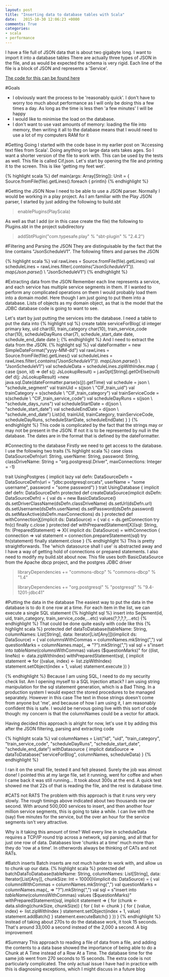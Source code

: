 ```yaml
---
layout: post
title: "Inserting data to database tables with Scala"
date:   2015-10-30 12:06:23 +0000
comments: True
categories:
- scala
- performance
---
```

I have a file full of JSON data that is about two gigabyte long. I want to import it into a database tables There are actually three types of JSON in the file, and as would be
expected the schema is very rigid. Each line of the file is a block of JSON and represents a 'Service'.

[The code for this can be found here](https://github.com/phil-rice/HelloSpark) 

#Goals
* I obviously want the process to be 'reasonably quick'. I don't have to worry too much about performance as I will only be doing this a few times a day. 
As long as the time is less then 'a few minutes' I will be happy
* I would like to minimise the load on the database.
* I don't want to use vast amounts of memory: loading the file into memory, then writing it all to the database means that I would need to use a lot of my computers RAM for it

#Getting Going
I started with the code base in my earlier post on 'Accessing text files from Scala'. 
Doing anything on large data sets takes ages. So I want a shorter version of the file to work with. This can be used by the tests as well. This file is called Cif.json. Let's 
start by opening the file and printing it to the screen. This is like 'getting my feet wet'. 

{% highlight scala %}
  def main(args: Array[String]): Unit = {
    Source.fromFile(file).getLines().foreach { println}
{% endhighlight %}


#Getting the JSON
Now I need to be able to use a JSON parser. Normally I would be working in a play project. As I am familiar with the Play JSON parser, I started by just adding the 
following to build.sbt

>enablePlugins(PlayScala)

As well as that I add (or in this case create the file) the following to Plugins.sbt in the project subdirectory

>addSbtPlugin("com.typesafe.play" % "sbt-plugin" % "2.4.2")

#Filtering and Parsing the JSON
They are distinguisable by the fact that the line contains "JsonScheduleV1".
The following filters and parses the JSON

{% highlight scala %}
    val rawLines = Source.fromFile(file).getLines()
    val scheduleLines = rawLines.filter(_.contains("JsonScheduleV1")).
                                 map(Json.parse(_) \ "JsonScheduleV1")
{% endhighlight %}

#Extracting data from the JSON
Remember each line represents a service, and each service has multiple service segments in them. If I wanted to perform any complicated operations on them I would
probably load them into a domain model. Here though I am just going to put them into a database. Lists of objects as my domain object, as that is the model that
the JDBC database code is going to want to see. 

Let's start by just putting the services into the database. I need a table to put the data into
{% highlight sql %}
create table serviceForBlog(
  id integer primary key,
  uid char(6),
  train_category char(10),
  train_service_code   char(10),
  scheduleDayRuns char(7),
  schedule_start_date date,
  schedule_end_date date
 );
{% endhighlight %}
 And I need to extract the data from the JSON. 
{% highlight sql %}
    val dateFormatter = new SimpleDateFormat("yyyy-MM-dd")
    val rawLines = Source.fromFile(file).getLines()
    val scheduleLines = rawLines.filter(_.contains("JsonScheduleV1")).
                            map(Json.parse(_) \ "JsonScheduleV1")
    val scheduleData = scheduleLines.zipWithIndex.map {
      case (json, id) =>
        def s(j: JsLookupResult) = j.asOpt[String].getOrElse(null)
        def d(j: JsLookupResult) =new java.sql.Date(dateFormatter.parse(s(j)).getTime)
        val schedule = json \ "schedule_segment"
        val trainUid = s(json \ "CIF_train_uid")
        val trainCategory = s(schedule \ "CIF_train_category")
        val trainServiceCode = s(schedule \ "CIF_train_service_code")
        val scheduleDayRuns = s(json \ "schedule_days_runs")
        val scheduleStartDate = d(json \ "schedule_start_date")
        val scheduleEndDate = d(json \ "schedule_end_date")
        List(id, trainUid, trainCategory, trainServiceCode, scheduleDayRuns, 
             scheduleStartDate, scheduleEndDate)
    }
  }
{% endhighlight %}
This code is complicated by the fact that the strings may or may not be present in the JSON. If not it is to be represented by null in the database. The dates are in the format
that is defined by the dateFormatter.


#Connecting to the database
Firstly we need to get access to the database. I use the following two traits
{% highlight scala %}
case class DataSourceDefn(url: String, userName: String, password: String, 
                         classDriveName: String = "org.postgresql.Driver", 
                         maxConnections: Integer = -1)

trait UsingPostgres {
  implicit lazy val defn: DataSourceDefn = 
      DataSourceDefn(url = "jdbc:postgresql:orcats", 
                   userName = "some username", password = "some password")
}
trait UsingDatabase {
  implicit def defn: DataSourceDefn
  protected def createDataSource(implicit dsDefn: DataSourceDefn) = {
    val ds = new BasicDataSource()
    ds.setDriverClassName(dsDefn.classDriveName)
    ds.setUrl(dsDefn.url)
    ds.setUsername(dsDefn.userName)
    ds.setPassword(dsDefn.password)
    ds.setMaxActive(dsDefn.maxConnections)
    ds
  }
  protected def withConnection[X](fn: (Connection => X))(implicit ds: DataSource) = {
    val c = ds.getConnection
    try fn(c) finally c.close
  }
  protected def withPreparedStatement[X](sql: String, fn: (PreparedStatement) => X)(
                          implicit ds: DataSource) = withConnection { connection =>
    val statement = connection.prepareStatement(sql)
    try fn(statement) finally statement.close
  }
{% endhighlight %}
This is pretty straightforwards. The 'which datasource shall I use' is abstracted away and I have a way of getting hold of connections or prepared statements. I also need to
modify my build.sbt about now. This file uses both BasicDataSource from the Apache dbcp project, and the postgres JDBC driver

>libraryDependencies +=   "commons-dbcp" % "commons-dbcp" % "1.4"
> 
>libraryDependencies +=   "org.postgresql" % "postgresql" % "9.4-1201-jdbc41"
  
#Putting the data in the database
The easiest way to put the data in the database is to do it one row at a time. For each item in the list, we can execute a single SQL statement 
{% highlight sql %}
insert into Segement(id, uid, train_category, train_service_code,...etc) 
       values(?,?,?,?,...etc)
{% endhighlight %}
That could be done quite easily with code like this
{% highlight scala %}
  protected def dataToDatabase(tableName: String, columnNames: List[String], 
                         data: Iterator[List[Any]])(implicit ds: DataSource) = {
    val columnsWithCommas = columnNames.mkString(",")
    val questionMarks = columnNames.map(_ => "?").mkString(",")
    val sql = s"insert into $tableName ($columnsWithCommas) values ($questionMarks)"
    for ((list, lineNo) <- data.zipWithIndex)
      withPreparedStatement(sql, { implicit statement =>
        for ((value, index) <- list.zipWithIndex)
          statement.setObject(index + 1, value)
        statement.execute
      })
  }

{% endhighlight %}
Because I am using SQL, I need to do my security check list. Am I opening myself to a SQL Injection attack? I am using string manipulation for the sql statement generation, which is 
a Bad Thing.  In a production system I would expect the stored procedures to be managed separately. However in this case The text in those strings doesn't come from anyone but 'me', 
and because of how I am using it, I am reasonably confident this is safe. I would be nervous going live with this sort of code though: my concern is that the columnNames could
be a vector for attack.

Having decided this approach is alright for now, let's use it by adding this after the JSON filtering, parsing and extracting code

{% highlight scala %}
    val columnNames = List("id", "uid", "train_category", "train_service_code", 
                        "scheduleDayRuns", "schedule_start_date", "schedule_end_date")
    withDatasource { implicit dataSource =>
      dataToDatabase("serviceForBlog", columnNames, scheduleData)
    }
{% endhighlight %}

I ran it on the small file, tested it and felt pleased. Surely the job was almost done! I pointed this at my large file, set it running, went for coffee and when I came back it was
still running... It took about 300s at the end. A quick test showed me that 22s of that is reading the file, and the rest is database time.  

#CATS not RATS
The problem with this approach is that it runs very very slowly. The rough timings above indicated about two thousands row per second. With around 500,000 services to insert, and then 
another four million service segments, this is going to take a while. I can live with the (say) five minutes for the service, but the over an hour for the service segments isn't very attractive.

Why is it taking this amount of time? Well every line in scheduleData requires a TCP/IP round trip across a network, sql parsing, and all that for just one row of data. Databases love 'chunks at a time' 
much more than they do 'row at a time'. In otherwords always be thinking of CATs and not RATs. 

#Batch inserts
Batch inserts are not much harder to work with, and allow us to chunk up our data. 
{% highlight scala %}
  protected def batchDataToDatabase(tableName: String, columnNames: List[String], data: Iterator[List[Any]], chunkSize: Int = 10000)(implicit ds: DataSource) = {
    val columnsWithCommas = columnNames.mkString(",")
    val questionMarks = columnNames.map(_ => "?").mkString(",")
    val sql = s"insert into $tableName ($columnsWithCommas) values ($questionMarks)"
    withPreparedStatement(sql, implicit statement => {
      for (chunk <- data.sliding(chunkSize, chunkSize)) {
        for { list <- chunk } {
          for { (value, index) <- list.zipWithIndex }
            statement.setObject(index + 1, value)
          statement.addBatch()
        }
        statement.executeBatch()
      }
    })
  }
{% endhighlight %}
Instead of taking about 270s to do the database work, it took 15 seconds. That's around 33,000 a second instead of the 2,000 a second. A big improvement 

#Summary
This approach to reading a file of data from a file, and adding the contents to a data base showed the importance of being able to do a Chunk at A Time instead of a Row At a Time. The database time for the
same job went from 270 seconds to 15 seconds. The extra code is not particularly complicated. The only actual issue I have had in practice with this is diagnosing exceptions, which I might discuss in a future blog